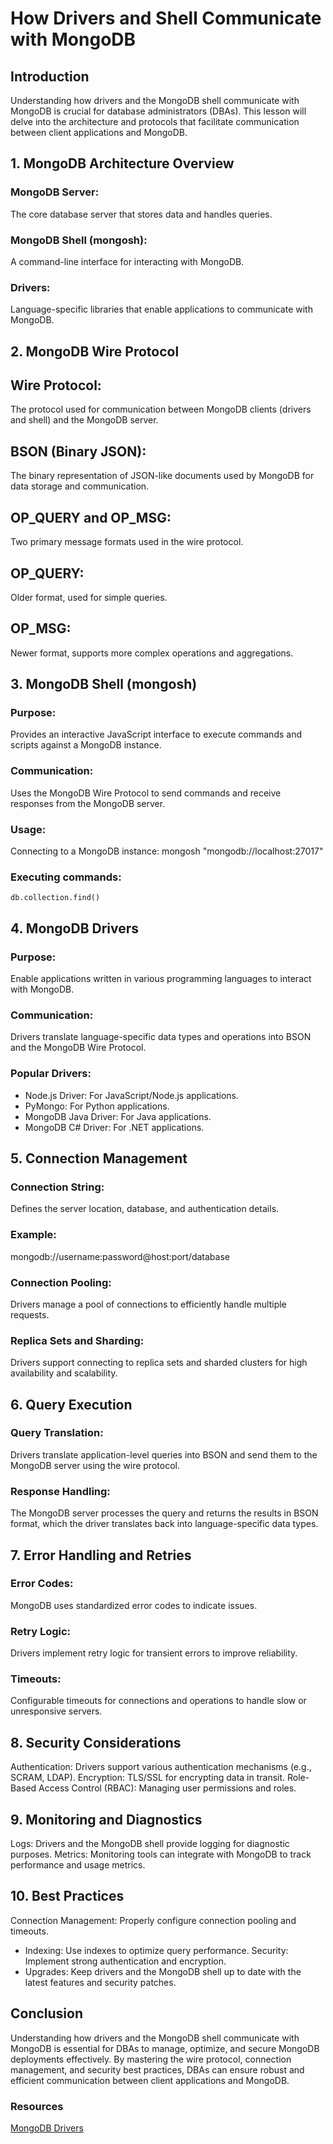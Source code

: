 # How Drivers and Shell Communicate with MongoDB

## Introduction
Understanding how drivers and the MongoDB shell communicate with MongoDB is crucial for database administrators (DBAs). This lesson will delve into the architecture and protocols that facilitate communication between client applications and MongoDB.

## 1. MongoDB Architecture Overview
### MongoDB Server: 
The core database server that stores data and handles queries.
### MongoDB Shell (mongosh):
 A command-line interface for interacting with MongoDB.
### Drivers: 
Language-specific libraries that enable applications to communicate with MongoDB.

## 2. MongoDB Wire Protocol
## Wire Protocol: 
The protocol used for communication between MongoDB clients (drivers and shell) and the MongoDB server.
## BSON (Binary JSON): 
The binary representation of JSON-like documents used by MongoDB for data storage and communication.
## OP_QUERY and OP_MSG: 
Two primary message formats used in the wire protocol.
## OP_QUERY: 
Older format, used for simple queries.
## OP_MSG: 
Newer format, supports more complex operations and aggregations.

## 3. MongoDB Shell (mongosh)
### Purpose: 
Provides an interactive JavaScript interface to execute commands and scripts against a MongoDB instance.
### Communication: 
Uses the MongoDB Wire Protocol to send commands and receive responses from the MongoDB server.
### Usage:
Connecting to a MongoDB instance: mongosh "mongodb://localhost:27017"
### Executing commands: 
```db.collection.find()```

## 4. MongoDB Drivers

### Purpose: 
Enable applications written in various programming languages to interact with MongoDB.
### Communication: 
Drivers translate language-specific data types and operations into BSON and the MongoDB Wire Protocol.

### Popular Drivers:
- Node.js Driver: For JavaScript/Node.js applications.
- PyMongo: For Python applications.
- MongoDB Java Driver: For Java applications.
- MongoDB C# Driver: For .NET applications.

## 5. Connection Management
### Connection String: 
Defines the server location, database, and authentication details.
### Example: 
mongodb://username:password@host:port/database
### Connection Pooling: 
Drivers manage a pool of connections to efficiently handle multiple requests.
### Replica Sets and Sharding: 
Drivers support connecting to replica sets and sharded clusters for high availability and scalability.

## 6. Query Execution
### Query Translation:
 Drivers translate application-level queries into BSON and send them to the MongoDB server using the wire protocol.
### Response Handling: 
The MongoDB server processes the query and returns the results in BSON format, which the driver translates back into language-specific data types.

## 7. Error Handling and Retries
### Error Codes: 
MongoDB uses standardized error codes to indicate issues.
### Retry Logic: 
Drivers implement retry logic for transient errors to improve reliability.
### Timeouts: 
Configurable timeouts for connections and operations to handle slow or unresponsive servers.

## 8. Security Considerations
Authentication: Drivers support various authentication mechanisms (e.g., SCRAM, LDAP).
Encryption: TLS/SSL for encrypting data in transit.
Role-Based Access Control (RBAC): Managing user permissions and roles.

## 9. Monitoring and Diagnostics
Logs: Drivers and the MongoDB shell provide logging for diagnostic purposes.
Metrics: Monitoring tools can integrate with MongoDB to track performance and usage metrics.

## 10. Best Practices
Connection Management: Properly configure connection pooling and timeouts.

- Indexing: Use indexes to optimize query performance.
Security: Implement strong authentication and encryption.
- Upgrades: Keep drivers and the MongoDB shell up to date with the latest features and security patches.

## Conclusion
Understanding how drivers and the MongoDB shell communicate with MongoDB is essential for DBAs to manage, optimize, and secure MongoDB deployments effectively. By mastering the wire protocol, connection management, and security best practices, DBAs can ensure robust and efficient communication between client applications and MongoDB.

### Resources

[MongoDB Drivers](https://www.mongodb.com/docs/drivers/)